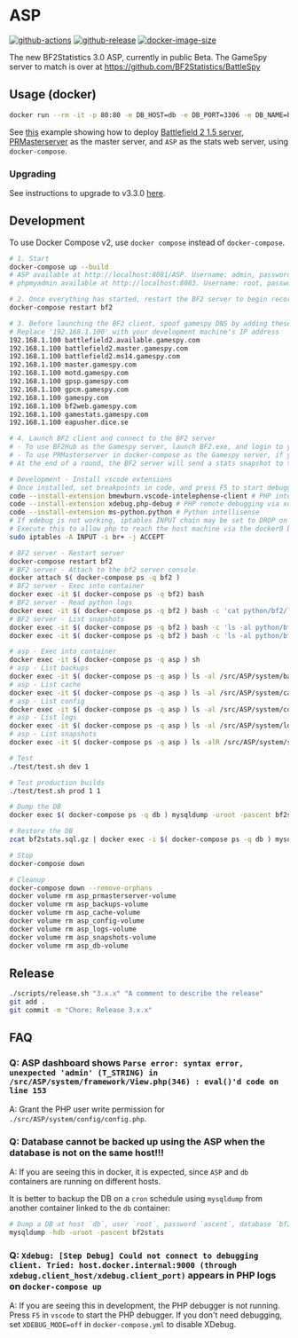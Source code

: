 # ASP

[![github-actions](https://github.com/startersclan/asp/workflows/ci-master-pr/badge.svg)](https://github.com/startersclan/asp/actions)
[![github-release](https://img.shields.io/github/v/release/startersclan/asp?style=flat-square)](https://github.com/startersclan/asp/releases/)
[![docker-image-size](https://img.shields.io/docker/image-size/startersclan/bf2stats/master?label=asp)](https://hub.docker.com/r/startersclan/asp)

The new BF2Statistics 3.0 ASP, currently in public Beta. The GameSpy server to match is over at https://github.com/BF2Statistics/BattleSpy

## Usage (docker)

```sh
docker run --rm -it -p 80:80 -e DB_HOST=db -e DB_PORT=3306 -e DB_NAME=bf2stats -e DB_USER=root -e DB_PASS=ascent startersclan/asp:3.2.0
```

See [this](docs/full-bf2-stack-example) example showing how to deploy [Battlefield 2 1.5 server](https://github.com/startersclan/docker-bf2), [PRMasterserver](https://github.com/startersclan/PRMasterServer) as the master server, and `ASP` as the stats web server, using `docker-compose`.

### Upgrading

See instructions to upgrade to v3.3.0 [here](docs/upgrading-docker-images-to-3.3.md).

## Development

To use Docker Compose v2, use `docker compose` instead of `docker-compose`.

```sh
# 1. Start
docker-compose up --build
# ASP available at http://localhost:8081/ASP. Username: admin, password admin. See ./config/ASP/config.php
# phpmyadmin available at http://localhost:8083. Username: root, password: ascent. See ./config/ASP/config.php config file

# 2. Once everything has started, restart the BF2 server to begin recording stats
docker-compose restart bf2

# 3. Before launching the BF2 client, spoof gamespy DNS by adding these entries in C:\Windows\system32\drivers\etc\hosts. This is needed for the BF2 client to work correctly.
# Replace '192.168.1.100' with your development machine's IP address
192.168.1.100 battlefield2.available.gamespy.com
192.168.1.100 battlefield2.master.gamespy.com
192.168.1.100 battlefield2.ms14.gamespy.com
192.168.1.100 master.gamespy.com
192.168.1.100 motd.gamespy.com
192.168.1.100 gpsp.gamespy.com
192.168.1.100 gpcm.gamespy.com
192.168.1.100 gamespy.com
192.168.1.100 bf2web.gamespy.com
192.168.1.100 gamestats.gamespy.com
192.168.1.100 eapusher.dice.se

# 4. Launch BF2 client and connect to the BF2 server
# - To use BF2Hub as the Gamespy server, launch BF2.exe, and login to your BF2Hub account, and connect to the BF2 server using MULTIPLAYER > CONNECT TO IP
# - To use PRMasterserver in docker-compose as the Gamespy server, if you have previously patched BF2.exe using the BF2Hub patcher, you must unpatch BF2.exe. Then launch BF2.exe (do not use BF2Hub), create a new Online account, login, and connect to the BF2 server using MULTIPLAYER > CONNECT TO IP.
# At the end of a round, the BF2 server will send a stats snapshot to the ASP. View stats in ASP.

# Development - Install vscode extensions
# Once installed, set breakpoints in code, and press F5 to start debugging.
code --install-extension bmewburn.vscode-intelephense-client # PHP intellisense
code --install-extension xdebug.php-debug # PHP remote debugging via xdebug
code --install-extension ms-python.python # Python intellisense
# If xdebug is not working, iptables INPUT chain may be set to DROP on the docker bridge.
# Execute this to allow php to reach the host machine via the docker0 bridge
sudo iptables -A INPUT -i br+ -j ACCEPT

# BF2 server - Restart server
docker-compose restart bf2
# BF2 server - Attach to the bf2 server console
docker attach $( docker-compose ps -q bf2 )
# BF2 server - Exec into container
docker exec -it $( docker-compose ps -q bf2) bash
# BF2 server - Read python logs
docker exec -it $( docker-compose ps -q bf2 ) bash -c 'cat python/bf2/logs/bf2game_*'
# BF2 server - List snapshots
docker exec -it $( docker-compose ps -q bf2 ) bash -c 'ls -al python/bf2/logs/snapshots/sent'
docker exec -it $( docker-compose ps -q bf2 ) bash -c 'ls -al python/bf2/logs/snapshots/unsent'

# asp - Exec into container
docker exec -it $( docker-compose ps -q asp ) sh
# asp - List backups
docker exec -it $( docker-compose ps -q asp ) ls -al /src/ASP/system/backups
# asp - List cache
docker exec -it $( docker-compose ps -q asp ) ls -al /src/ASP/system/cache
# asp - List config
docker exec -it $( docker-compose ps -q asp ) ls -al /src/ASP/system/config
# asp - List logs
docker exec -it $( docker-compose ps -q asp ) ls -al /src/ASP/system/logs
# asp - List snapshots
docker exec -it $( docker-compose ps -q asp ) ls -alR /src/ASP/system/snapshots/

# Test
./test/test.sh dev 1

# Test production builds
./test/test.sh prod 1 1

# Dump the DB
docker exec $( docker-compose ps -q db ) mysqldump -uroot -pascent bf2stats | gzip > bf2stats.sql.gz

# Restore the DB
zcat bf2stats.sql.gz | docker exec -i $( docker-compose ps -q db ) mysql -uroot -pascent bf2stats

# Stop
docker-compose down

# Cleanup
docker-compose down --remove-orphans
docker volume rm asp_prmasterserver-volume
docker volume rm asp_backups-volume
docker volume rm asp_cache-volume
docker volume rm asp_config-volume
docker volume rm asp_logs-volume
docker volume rm asp_snapshots-volume
docker volume rm asp_db-volume
```

## Release

```sh
./scripts/release.sh "3.x.x" "A comment to describe the release"
git add .
git commit -m "Chore: Release 3.x.x"
```

## FAQ

### Q: ASP dashboard shows `Parse error: syntax error, unexpected 'admin' (T_STRING) in /src/ASP/system/framework/View.php(346) : eval()'d code on line 153`

A: Grant the PHP user write permission for `./src/ASP/system/config/config.php`.

### Q: Database cannot be backed up using the ASP when the database is not on the same host!!!

A: If you are seeing this in docker, it is expected, since `ASP` and `db` containers are running on different hosts.

It is better to backup the DB on a `cron` schedule using `mysqldump` from another container linked to the `db` container:

```sh
# Dump a DB at host `db`, user `root`, password `ascent`, database `bf2stats`
mysqldump -hdb -uroot -pascent bf2stats
```

### Q: `Xdebug: [Step Debug] Could not connect to debugging client. Tried: host.docker.internal:9000 (through xdebug.client_host/xdebug.client_port)` appears in PHP logs on `docker-compose up`

A: If you are seeing this in development, the PHP debugger is not running. Press `F5` in `vscode` to start the PHP debugger. If you don't need debugging, set `XDEBUG_MODE=off` in `docker-compose.yml` to disable XDebug.
